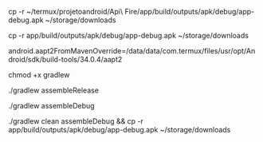cp -r ~/termux/projetoandroid/Api\ Fire/app/build/outputs/apk/debug/app-debug.apk ~/storage/downloads

cp -r app/build/outputs/apk/debug/app-debug.apk ~/storage/downloads

android.aapt2FromMavenOverride=/data/data/com.termux/files/usr/opt/Android/sdk/build-tools/34.0.4/aapt2

chmod +x gradlew

./gradlew assembleRelease

./gradlew assembleDebug

./gradlew clean assembleDebug && cp -r app/build/outputs/apk/debug/app-debug.apk ~/storage/downloads
